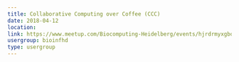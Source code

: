 ```yaml
---
title: Collaborative Computing over Coffee (CCC)
date: 2018-04-12
location: 
link: https://www.meetup.com/Biocomputing-Heidelberg/events/hjrdrmyxgbqb/
usergroup: bioinfhd
type: usergroup
---
```

